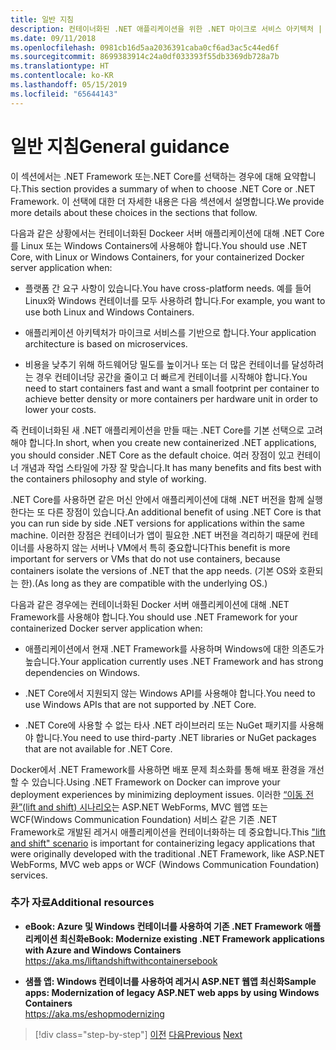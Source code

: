 ```yaml
---
title: 일반 지침
description: 컨테이너화된 .NET 애플리케이션을 위한 .NET 마이크로 서비스 아키텍처 | 일반 지침
ms.date: 09/11/2018
ms.openlocfilehash: 0981cb16d5aa2036391caba0cf6ad3ac5c44ed6f
ms.sourcegitcommit: 8699383914c24a0df033393f55db3369db728a7b
ms.translationtype: HT
ms.contentlocale: ko-KR
ms.lasthandoff: 05/15/2019
ms.locfileid: "65644143"
---
```

# <a name="general-guidance"></a><span data-ttu-id="b4ced-103">일반 지침</span><span class="sxs-lookup"><span data-stu-id="b4ced-103">General guidance</span></span>

<span data-ttu-id="b4ced-104">이 섹션에서는 .NET Framework 또는.NET Core를 선택하는 경우에 대해 요약합니다.</span><span class="sxs-lookup"><span data-stu-id="b4ced-104">This section provides a summary of when to choose .NET Core or .NET Framework.</span></span> <span data-ttu-id="b4ced-105">이 선택에 대한 더 자세한 내용은 다음 섹션에서 설명합니다.</span><span class="sxs-lookup"><span data-stu-id="b4ced-105">We provide more details about these choices in the sections that follow.</span></span>

<span data-ttu-id="b4ced-106">다음과 같은 상황에서는 컨테이너화된 Dockeer 서버 애플리케이션에 대해 .NET Core를 Linux 또는 Windows Containers에 사용해야 합니다.</span><span class="sxs-lookup"><span data-stu-id="b4ced-106">You should use .NET Core, with Linux or Windows Containers, for your containerized Docker server application when:</span></span>

- <span data-ttu-id="b4ced-107">플랫폼 간 요구 사항이 있습니다.</span><span class="sxs-lookup"><span data-stu-id="b4ced-107">You have cross-platform needs.</span></span> <span data-ttu-id="b4ced-108">예를 들어 Linux와 Windows 컨테이너를 모두 사용하려 합니다.</span><span class="sxs-lookup"><span data-stu-id="b4ced-108">For example, you want to use both Linux and Windows Containers.</span></span>

- <span data-ttu-id="b4ced-109">애플리케이션 아키텍처가 마이크로 서비스를 기반으로 합니다.</span><span class="sxs-lookup"><span data-stu-id="b4ced-109">Your application architecture is based on microservices.</span></span>

- <span data-ttu-id="b4ced-110">비용을 낮추기 위해 하드웨어당 밀도를 높이거나 또는 더 많은 컨테이너를 달성하려는 경우 컨테이너당 공간을 줄이고 더 빠르게 컨테이너를 시작해야 합니다.</span><span class="sxs-lookup"><span data-stu-id="b4ced-110">You need to start containers fast and want a small footprint per container to achieve better density or more containers per hardware unit in order to lower your costs.</span></span>

<span data-ttu-id="b4ced-111">즉 컨테이너화된 새 .NET 애플리케이션을 만들 때는 .NET Core를 기본 선택으로 고려해야 합니다.</span><span class="sxs-lookup"><span data-stu-id="b4ced-111">In short, when you create new containerized .NET applications, you should consider .NET Core as the default choice.</span></span> <span data-ttu-id="b4ced-112">여러 장점이 있고 컨테이너 개념과 작업 스타일에 가장 잘 맞습니다.</span><span class="sxs-lookup"><span data-stu-id="b4ced-112">It has many benefits and fits best with the containers philosophy and style of working.</span></span>

<span data-ttu-id="b4ced-113">.NET Core를 사용하면 같은 머신 안에서 애플리케이션에 대해 .NET 버전을 함께 실행한다는 또 다른 장점이 있습니다.</span><span class="sxs-lookup"><span data-stu-id="b4ced-113">An additional benefit of using .NET Core is that you can run side by side .NET versions for applications within the same machine.</span></span> <span data-ttu-id="b4ced-114">이러한 장점은 컨테이너가 앱이 필요한 .NET 버전을 격리하기 때문에 컨테이너를 사용하지 않는 서버나 VM에서 특히 중요합니다</span><span class="sxs-lookup"><span data-stu-id="b4ced-114">This benefit is more important for servers or VMs that do not use containers, because containers isolate the versions of .NET that the app needs.</span></span> <span data-ttu-id="b4ced-115">(기본 OS와 호환되는 한).</span><span class="sxs-lookup"><span data-stu-id="b4ced-115">(As long as they are compatible with the underlying OS.)</span></span>

<span data-ttu-id="b4ced-116">다음과 같은 경우에는 컨테이너화된 Docker 서버 애플리케이션에 대해 .NET Framework를 사용해야 합니다.</span><span class="sxs-lookup"><span data-stu-id="b4ced-116">You should use .NET Framework for your containerized Docker server application when:</span></span>

- <span data-ttu-id="b4ced-117">애플리케이션에서 현재 .NET Framework를 사용하며 Windows에 대한 의존도가 높습니다.</span><span class="sxs-lookup"><span data-stu-id="b4ced-117">Your application currently uses .NET Framework and has strong dependencies on Windows.</span></span>

- <span data-ttu-id="b4ced-118">.NET Core에서 지원되지 않는 Windows API를 사용해야 합니다.</span><span class="sxs-lookup"><span data-stu-id="b4ced-118">You need to use Windows APIs that are not supported by .NET Core.</span></span>

- <span data-ttu-id="b4ced-119">.NET Core에 사용할 수 없는 타사 .NET 라이브러리 또는 NuGet 패키지를 사용해야 합니다.</span><span class="sxs-lookup"><span data-stu-id="b4ced-119">You need to use third-party .NET libraries or NuGet packages that are not available for .NET Core.</span></span>

<span data-ttu-id="b4ced-120">Docker에서 .NET Framework를 사용하면 배포 문제 최소화를 통해 배포 환경을 개선할 수 있습니다.</span><span class="sxs-lookup"><span data-stu-id="b4ced-120">Using .NET Framework on Docker can improve your deployment experiences by minimizing deployment issues.</span></span> <span data-ttu-id="b4ced-121">이러한 [“이동 전환”(lift and shift) 시나리오](https://aka.ms/liftandshiftwithcontainersebook)는 ASP.NET WebForms, MVC 웹앱 또는 WCF(Windows Communication Foundation) 서비스 같은 기존 .NET Framework로 개발된 레거시 애플리케이션을 컨테이너화하는 데 중요합니다.</span><span class="sxs-lookup"><span data-stu-id="b4ced-121">This ["lift and shift" scenario](https://aka.ms/liftandshiftwithcontainersebook) is important for containerizing legacy applications that were originally developed with the traditional .NET Framework, like ASP.NET WebForms, MVC web apps or WCF (Windows Communication Foundation) services.</span></span>

### <a name="additional-resources"></a><span data-ttu-id="b4ced-122">추가 자료</span><span class="sxs-lookup"><span data-stu-id="b4ced-122">Additional resources</span></span>

- <span data-ttu-id="b4ced-123">**eBook: Azure 및 Windows 컨테이너를 사용하여 기존 .NET Framework 애플리케이션 최신화**</span><span class="sxs-lookup"><span data-stu-id="b4ced-123">**eBook: Modernize existing .NET Framework applications with Azure and Windows Containers**</span></span>  
    https://aka.ms/liftandshiftwithcontainersebook

- <span data-ttu-id="b4ced-124">**샘플 앱: Windows 컨테이너를 사용하여 레거시 ASP.NET 웹앱 최신화**</span><span class="sxs-lookup"><span data-stu-id="b4ced-124">**Sample apps: Modernization of legacy ASP.NET web apps by using Windows Containers**</span></span>  
    https://aka.ms/eshopmodernizing

>[!div class="step-by-step"]
><span data-ttu-id="b4ced-125">[이전](index.md)
>[다음](net-core-container-scenarios.md)</span><span class="sxs-lookup"><span data-stu-id="b4ced-125">[Previous](index.md)
[Next](net-core-container-scenarios.md)</span></span>
